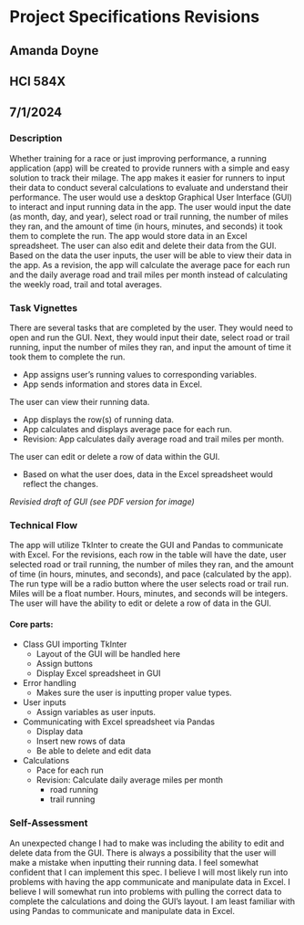 # Project Specifications Revisions
## Amanda Doyne
## HCI 584X
## 7/1/2024

### Description
Whether training for a race or just improving performance, a running application (app) will be created to provide runners with a simple and easy solution to track their milage. The app makes it easier for runners to input their data to conduct several calculations to evaluate and understand their performance. 
The user would use a desktop Graphical User Interface (GUI) to interact and input running data in the app. The user would input the date (as month, day, and year), select road or trail running, the number of miles they ran, and the amount of time (in hours, minutes, and seconds) it took them to complete the run. The app would store data in an Excel spreadsheet. The user can also edit and delete their data from the GUI. 
Based on the data the user inputs, the user will be able to view their data in the app. As a revision, the app will calculate the average pace for each run and the daily average road and trail miles per month instead of calculating the weekly road, trail and total averages. 

### Task Vignettes
There are several tasks that are completed by the user. They would need to open and run the GUI. Next, they would input their date, select road or trail running, input the number of miles they ran, and input the amount of time it took them to complete the run. 
* App assigns user’s running values to corresponding variables.
* App sends information and stores data in Excel. 

The user can view their running data. 
* App displays the row(s) of running data. 
* App calculates and displays average pace for each run. 
* Revision: App calculates daily average road and trail miles per month. 

The user can edit or delete a row of data within the GUI. 
* Based on what the user does, data in the Excel spreadsheet would reflect the changes. 



*Revisied draft of GUI (see PDF version for image)*

### Technical Flow
The app will utilize TkInter to create the GUI and Pandas to communicate with Excel. For the revisions, each row in the table will have the date, user selected road or trail running, the number of miles they ran, and the amount of time (in hours, minutes, and seconds), and pace (calculated by the app). The run type will be a radio button where the user selects road or trail run. Miles will be a float number. Hours, minutes, and seconds will be integers. The user will have the ability to edit or delete a row of data in the GUI. 

#### Core parts:
* Class GUI importing TkInter 
	+ Layout of the GUI will be handled here 
	+ Assign buttons 
	+ Display Excel spreadsheet in GUI 
* Error handling 
	+ Makes sure the user is inputting proper value types. 
* User inputs 
	+ Assign variables as user inputs. 
* Communicating with Excel spreadsheet via Pandas 
	+ Display data 
	+ Insert new rows of data
	+ Be able to delete and edit data 
* Calculations 
	+ Pace for each run
	+ Revision: Calculate daily average miles per month
		+ road running 
		+ trail running 

### Self-Assessment 
An unexpected change I had to make was including the ability to edit and delete data from the GUI. There is always a possibility that the user will make a mistake when inputting their running data. I feel somewhat confident that I can implement this spec. I believe I will most likely run into problems with having the app communicate and manipulate data in Excel. I believe I will somewhat run into problems with pulling the correct data to complete the calculations and doing the GUI’s layout. I am least familiar with using Pandas to communicate and manipulate data in Excel. 
